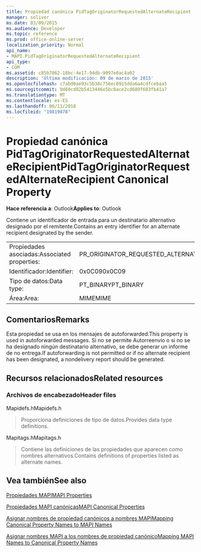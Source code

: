 ```yaml
---
title: Propiedad canónica PidTagOriginatorRequestedAlternateRecipient
manager: soliver
ms.date: 03/09/2015
ms.audience: Developer
ms.topic: reference
ms.prod: office-online-server
localization_priority: Normal
api_name:
- MAPI.PidTagOriginatorRequestedAlternateRecipient
api_type:
- COM
ms.assetid: c85b7862-18bc-4e17-94db-9097e0ac4a02
description: 'Última modificación: 09 de marzo de 2015'
ms.openlocfilehash: c7abd0ae93c5b38c756ec0915dda6a4cdfcebaa5
ms.sourcegitcommit: 9d60cd82b5413446e5bc8ace2cd689f683fb41a7
ms.translationtype: MT
ms.contentlocale: es-ES
ms.lasthandoff: 06/11/2018
ms.locfileid: "19819878"
---
```

# <a name="pidtagoriginatorrequestedalternaterecipient-canonical-property"></a><span data-ttu-id="e711a-103">Propiedad canónica PidTagOriginatorRequestedAlternateRecipient</span><span class="sxs-lookup"><span data-stu-id="e711a-103">PidTagOriginatorRequestedAlternateRecipient Canonical Property</span></span>

  
  
<span data-ttu-id="e711a-104">**Hace referencia a**: Outlook</span><span class="sxs-lookup"><span data-stu-id="e711a-104">**Applies to**: Outlook</span></span> 
  
<span data-ttu-id="e711a-105">Contiene un identificador de entrada para un destinatario alternativo designado por el remitente.</span><span class="sxs-lookup"><span data-stu-id="e711a-105">Contains an entry identifier for an alternate recipient designated by the sender.</span></span>
  
|||
|:-----|:-----|
|<span data-ttu-id="e711a-106">Propiedades asociadas:</span><span class="sxs-lookup"><span data-stu-id="e711a-106">Associated properties:</span></span>  <br/> |<span data-ttu-id="e711a-107">PR_ORIGINATOR_REQUESTED_ALTERNATE_RECIPIENT</span><span class="sxs-lookup"><span data-stu-id="e711a-107">PR_ORIGINATOR_REQUESTED_ALTERNATE_RECIPIENT</span></span>  <br/> |
|<span data-ttu-id="e711a-108">Identificador:</span><span class="sxs-lookup"><span data-stu-id="e711a-108">Identifier:</span></span>  <br/> |<span data-ttu-id="e711a-109">0x0C09</span><span class="sxs-lookup"><span data-stu-id="e711a-109">0x0C09</span></span>  <br/> |
|<span data-ttu-id="e711a-110">Tipo de datos:</span><span class="sxs-lookup"><span data-stu-id="e711a-110">Data type:</span></span>  <br/> |<span data-ttu-id="e711a-111">PT_BINARY</span><span class="sxs-lookup"><span data-stu-id="e711a-111">PT_BINARY</span></span>  <br/> |
|<span data-ttu-id="e711a-112">Área:</span><span class="sxs-lookup"><span data-stu-id="e711a-112">Area:</span></span>  <br/> |<span data-ttu-id="e711a-113">MIME</span><span class="sxs-lookup"><span data-stu-id="e711a-113">MIME</span></span>  <br/> |
   
## <a name="remarks"></a><span data-ttu-id="e711a-114">Comentarios</span><span class="sxs-lookup"><span data-stu-id="e711a-114">Remarks</span></span>

<span data-ttu-id="e711a-115">Esta propiedad se usa en los mensajes de autoforwarded.</span><span class="sxs-lookup"><span data-stu-id="e711a-115">This property is used in autoforwarded messages.</span></span> <span data-ttu-id="e711a-116">Si no se permite Autorreenvío o si no se ha designado ningún destinatario alternativo, se debe generar un informe de no entrega.</span><span class="sxs-lookup"><span data-stu-id="e711a-116">If autoforwarding is not permitted or if no alternate recipient has been designated, a nondelivery report should be generated.</span></span>
  
## <a name="related-resources"></a><span data-ttu-id="e711a-117">Recursos relacionados</span><span class="sxs-lookup"><span data-stu-id="e711a-117">Related resources</span></span>

### <a name="header-files"></a><span data-ttu-id="e711a-118">Archivos de encabezado</span><span class="sxs-lookup"><span data-stu-id="e711a-118">Header files</span></span>

<span data-ttu-id="e711a-119">Mapidefs.h</span><span class="sxs-lookup"><span data-stu-id="e711a-119">Mapidefs.h</span></span>
  
> <span data-ttu-id="e711a-120">Proporciona definiciones de tipo de datos.</span><span class="sxs-lookup"><span data-stu-id="e711a-120">Provides data type definitions.</span></span>
    
<span data-ttu-id="e711a-121">Mapitags.h</span><span class="sxs-lookup"><span data-stu-id="e711a-121">Mapitags.h</span></span>
  
> <span data-ttu-id="e711a-122">Contiene las definiciones de las propiedades que aparecen como nombres alternativos.</span><span class="sxs-lookup"><span data-stu-id="e711a-122">Contains definitions of properties listed as alternate names.</span></span>
    
## <a name="see-also"></a><span data-ttu-id="e711a-123">Vea también</span><span class="sxs-lookup"><span data-stu-id="e711a-123">See also</span></span>



[<span data-ttu-id="e711a-124">Propiedades MAPI</span><span class="sxs-lookup"><span data-stu-id="e711a-124">MAPI Properties</span></span>](mapi-properties.md)
  
[<span data-ttu-id="e711a-125">Propiedades MAPI canónicas</span><span class="sxs-lookup"><span data-stu-id="e711a-125">MAPI Canonical Properties</span></span>](mapi-canonical-properties.md)
  
[<span data-ttu-id="e711a-126">Asignar nombres de propiedad canónicos a nombres MAPI</span><span class="sxs-lookup"><span data-stu-id="e711a-126">Mapping Canonical Property Names to MAPI Names</span></span>](mapping-canonical-property-names-to-mapi-names.md)
  
[<span data-ttu-id="e711a-127">Asignar nombres MAPI a los nombres de propiedad canónico</span><span class="sxs-lookup"><span data-stu-id="e711a-127">Mapping MAPI Names to Canonical Property Names</span></span>](mapping-mapi-names-to-canonical-property-names.md)

